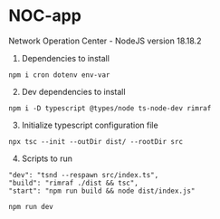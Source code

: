 # NOC-app

Network Operation Center - NodeJS version 18.18.2

1. Dependencies to install

```
npm i cron dotenv env-var
```

2. Dev dependencies to install

```
npm i -D typescript @types/node ts-node-dev rimraf
```

3. Initialize typescript configuration file

```
npx tsc --init --outDir dist/ --rootDir src
```

4. Scripts to run

```
"dev": "tsnd --respawn src/index.ts",
"build": "rimraf ./dist && tsc",
"start": "npm run build && node dist/index.js"
```

```
npm run dev
```
